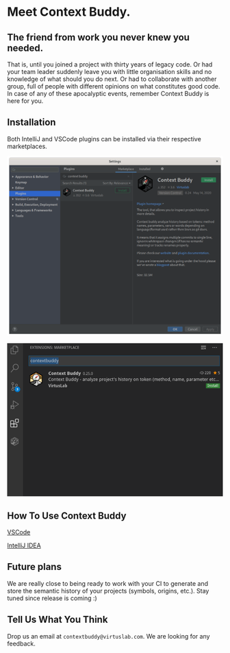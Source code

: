 # Meet Context Buddy.

## The friend from work you never knew you needed. 

That is, until you joined a project with thirty years of legacy code. 
Or had your team leader suddenly leave you with little organisation skills and no knowledge of what should you do next. 
Or had to collaborate with another group, full of people with different opinions on what constitutes good code.
In case of any of these apocalyptic events, remember Context Buddy is here for you.

## Installation

Both IntelliJ and VSCode plugins can be installed via their respective marketplaces.

![Generate Data](imgs/install-intellij.png)

![Generate Data](imgs/install-vscode.png)


## How To Use Context Buddy

[VSCode](vscode/README.md)

[IntelliJ IDEA](intellij/README.md)


## Future plans

We are really close to being ready to work with your CI to generate and store the semantic history of your projects (symbols, origins, etc.). Stay tuned since release is coming :)

## Tell Us What You Think

Drop us an email at `contextbuddy@virtuslab.com`. We are looking for any feedback.
